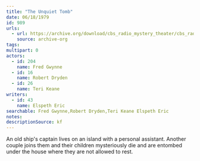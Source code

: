 ```yaml
---
title: "The Unquiet Tomb"
date: 06/18/1979
id: 989
urls: 
  - url: https://archive.org/download/cbs_radio_mystery_theater/cbs_radio_mystery_theater-0951-1000.zip/cbs_radio_mystery_theater-0951-1000%2Fcbsrmt_0989_the_unquiet_tomb.mp3
    source: archive-org
tags: 
multipart: 0
actors:  
  - id: 204
    name: Fred Gwynne  
  - id: 16
    name: Robert Dryden  
  - id: 26
    name: Teri Keane
writers:  
  - id: 43
    name: Elspeth Eric
searchable: Fred Gwynne,Robert Dryden,Teri Keane Elspeth Eric
notes: 
descriptionSource: kf
---
```

An old ship's captain lives on an island with a personal assistant. Another couple joins them and their children mysteriously die and are entombed under the house where they are not allowed to rest.